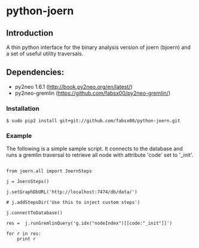 python-joern
==

Introduction
--

A thin python interface for the binary analysis version of joern
(bjoern) and a set of useful utility traversals.

Dependencies:
--

+ py2neo 1.6.1 (http://book.py2neo.org/en/latest/)
+ py2neo-gremlin (https://github.com/fabsx00/py2neo-gremlin/)

### Installation

	$ sudo pip2 install git+git://github.com/fabsx00/python-joern.git

### Example

The following is a simple sample script. It connects to the database
and runs a gremlin traversal to retrieve all node with attribute
'code' set to '_init'.

```lang-none

from joern.all import JoernSteps

j = JoernSteps()

j.setGraphDbURL('http://localhost:7474/db/data/')

# j.addStepsDir('Use this to inject custom steps')

j.connectToDatabase()

res =  j.runGremlinQuery('g.idx("nodeIndex")[[code:"_init"]]')

for r in res:
    print r
```

